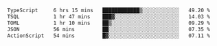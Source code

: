 <!--START_SECTION:waka-->

```txt
TypeScript     6 hrs 15 mins   ████████████▒░░░░░░░░░░░░   49.20 %
TSQL           1 hr 47 mins    ███▓░░░░░░░░░░░░░░░░░░░░░   14.03 %
TOML           1 hr 10 mins    ██▒░░░░░░░░░░░░░░░░░░░░░░   09.29 %
JSON           56 mins         ██░░░░░░░░░░░░░░░░░░░░░░░   07.35 %
ActionScript   54 mins         █▓░░░░░░░░░░░░░░░░░░░░░░░   07.11 %
```

<!--END_SECTION:waka-->